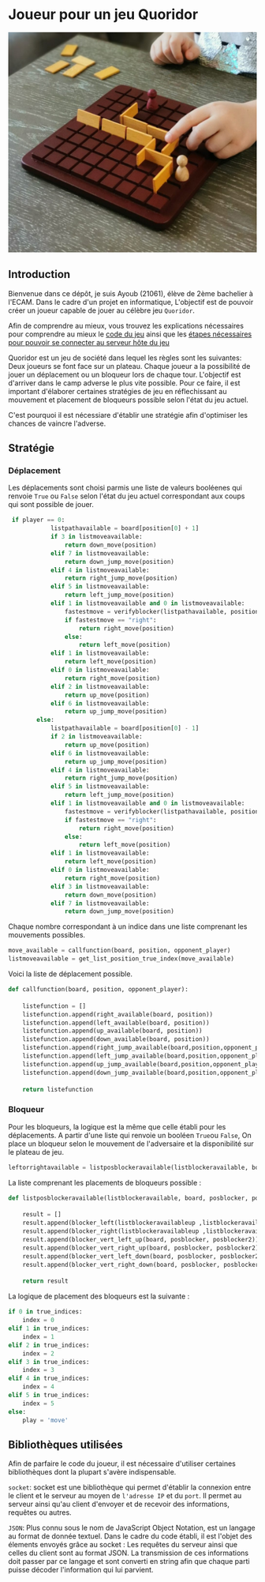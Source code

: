 # Joueur pour un jeu Quoridor

![alt text](./images/les_activites_de_maman_quoridor-1024x906.jpg)

## Introduction

Bienvenue dans ce dépôt, je suis Ayoub (21061), élève de 2ème bachelier à l'ECAM. Dans le cadre d'un projet en informatique, 
L'objectif est de pouvoir créer un joueur capable de jouer au célèbre jeu `Quoridor`. 

Afin de comprendre au mieux, vous trouvez les explications nécessaires pour comprendre au mieux le [code du jeu](README.md) ainsi que les [étapes nécessaires pour pouvoir se connecter au serveur hôte du jeu](games/quoridor/README.md)

Quoridor est un jeu de société dans lequel les règles sont les suivantes: Deux joueurs se font face sur un plateau. Chaque joueur a la possibilité de jouer un déplacement ou un bloqueur lors de chaque tour. L'objectif est d'arriver dans le camp adverse le plus vite possible. Pour ce faire, il est important d'élaborer certaines stratégies de jeu en réflechissant au mouvement et placement de bloqueurs possible selon l'état du jeu actuel.

C'est pourquoi il est nécessiare d'établir une stratégie afin d'optimiser les chances de vaincre l'adverse.

## Stratégie 

### Déplacement 

Les déplacements sont choisi parmis une liste de valeurs booléenes qui renvoie `True` ou `False` selon l'état du jeu actuel correspondant aux coups qui sont possible de jouer.

```py
 if player == 0:
            listpathavailable = board[position[0] + 1]
            if 3 in listmoveavailable:
                return down_move(position)
            elif 7 in listmoveavailable:
                return down_jump_move(position)
            elif 4 in listmoveavailable:
                return right_jump_move(position)
            elif 5 in listmoveavailable:
                return left_jump_move(position)
            elif 1 in listmoveavailable and 0 in listmoveavailable:
                fastestmove = verifyblocker(listpathavailable, position[1])
                if fastestmove == "right":
                    return right_move(position)
                else:
                    return left_move(position)
            elif 1 in listmoveavailable:
                return left_move(position)
            elif 0 in listmoveavailable:
                return right_move(position)
            elif 2 in listmoveavailable:
                return up_move(position)
            elif 6 in listmoveavailable:
                return up_jump_move(position)
        else:
            listpathavailable = board[position[0] - 1]
            if 2 in listmoveavailable:
                return up_move(position)
            elif 6 in listmoveavailable:
                return up_jump_move(position)
            elif 4 in listmoveavailable:
                return right_jump_move(position)
            elif 5 in listmoveavailable:
                return left_jump_move(position)
            elif 1 in listmoveavailable and 0 in listmoveavailable:
                fastestmove = verifyblocker(listpathavailable, position[1])
                if fastestmove == "right":
                    return right_move(position)
                else:
                    return left_move(position)
            elif 1 in listmoveavailable:
                return left_move(position)
            elif 0 in listmoveavailable:
                return right_move(position)
            elif 3 in listmoveavailable:
                return down_move(position)
            elif 7 in listmoveavailable:
                return down_jump_move(position)
```

Chaque nombre correspondant à un indice dans une liste comprenant les mouvements possibles.

```py
move_available = callfunction(board, position, opponent_player)
listmoveavailable = get_list_position_true_index(move_available)
```
Voici la liste de déplacement possible.

```py
def callfunction(board, position, opponent_player):

    listefunction = []
    listefunction.append(right_available(board, position))
    listefunction.append(left_available(board, position))
    listefunction.append(up_available(board, position))
    listefunction.append(down_available(board, position))
    listefunction.append(right_jump_available(board,position,opponent_player))
    listefunction.append(left_jump_available(board,position,opponent_player))
    listefunction.append(up_jump_available(board,position,opponent_player))
    listefunction.append(down_jump_available(board,position,opponent_player))

    return listefunction
```
### Bloqueur 

Pour les bloqueurs, la logique est la même que celle établi pour les déplacements. A partir d'une liste qui renvoie un booléen `True`ou `False`, On place un bloqueur selon le mouvement de l'adversaire et la disponibilité sur le plateau de jeu.

```py
leftorrightavailable = listposblockeravailable(listblockeravailable, board, opponent_position[1], opponent_position[0], listblockeravailableup, listblockeravailabledown)
```

La liste comprenant les placements de bloqueurs possible :

```py
def listposblockeravailable(listblockeravailable, board, posblocker, posblocker2, listblockeravailableup, listblockeravailabledown):

    result = []
    result.append(blocker_left(listblockeravailableup ,listblockeravailabledown, listblockeravailable, posblocker))
    result.append(blocker_right(listblockeravailableup ,listblockeravailabledown, listblockeravailable, posblocker))
    result.append(blocker_vert_left_up(board, posblocker, posblocker2))
    result.append(blocker_vert_right_up(board, posblocker, posblocker2))
    result.append(blocker_vert_left_down(board, posblocker, posblocker2))
    result.append(blocker_vert_right_down(board, posblocker, posblocker2))

    return result
```

La logique de placement des bloqueurs est la suivante :

```py
if 0 in true_indices:    
    index = 0
elif 1 in true_indices:
    index = 1
elif 2 in true_indices:
    index = 2
elif 3 in true_indices:
    index = 3
elif 4 in true_indices:
    index = 4
elif 5 in true_indices:
    index = 5
else:
    play = 'move'
```

## Bibliothèques utilisées 

Afin de parfaire le code du joueur, il est nécessaire d'utiliser certaines bibliothèques dont la plupart s'avère indispensable.

`socket`: socket est une bibliothèque qui permet d'établir la connexion entre le client et le serveur au moyen de `l'adresse IP` et du `port`. Il permet au serveur ainsi qu'au client d'envoyer et de recevoir des informations, requêtes ou autres.

`JSON`: Plus connu sous le nom de JavaScript Object Notation, est un langage au format de donnée textuel. Dans le cadre du code établi, il est l'objet des élements envoyés grâce au socket : Les requêtes du serveur ainsi que celles du client sont au format JSON. La transmission de ces informations doit passer par ce langage et sont converti en string afin que chaque parti puisse décoder l'information qui lui parvient.





